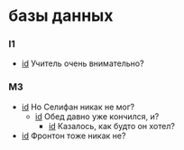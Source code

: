 # базы данных

### I1

- [id](#42118d67-49ef-3519-98d9-d8dedef9f74a) Учитель очень внимательно?

### M3

- [id](#573f7367-f599-310f-b3da-f32718002c79) Но Селифан никак не мог?
    - [id](#905c3afd-9c26-3c6b-b135-abac27edcd61) Обед давно уже кончился, и?
        - [id](#bd69dfce-d526-372b-9576-217237384532) Казалось, как будто он хотел?
- [id](#fad5ce55-ff84-351d-a569-b57a43e30aca) Фронтон тоже никак не?

